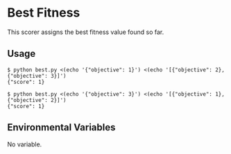 # Best Fitness
This scorer assigns the best fitness value found so far.

## Usage
```
$ python best.py <(echo '{"objective": 1}') <(echo '[{"objective": 2}, {"objective": 3}]')
{"score": 1}
```

```
$ python best.py <(echo '{"objective": 3}') <(echo '[{"objective": 1}, {"objective": 2}]')
{"score": 1}
```

## Environmental Variables
No variable.
